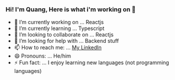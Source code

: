 ### Hi! I'm Quang, Here is what i'm working on 👋


- 🔭 I’m currently working on ... Reactjs
- 🌱 I’m currently learning ... Typescript
- 👯 I’m looking to collaborate on ... Reactjs
- 🤔 I’m looking for help with ... Backend stuff
- 📫 How to reach me: ... [My LinkedIn](https://www.linkedin.com/in/quang-nguy%E1%BB%85n-4a3098150/) 
- 😄 Pronouns: ... He/him
- ⚡ Fun fact: ... I enjoy learning new languages (not programming languages)

